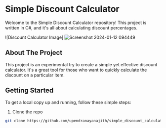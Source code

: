 # Simple Discount Calculator

Welcome to the Simple Discount Calculator repository! This project is written in C#, and it's all about calculating discount percentages. 

![Discount Calculator Image] 
![Screenshot 2024-01-12 094449](https://github.com/upendranayanajith/simple_discount_calculator/assets/86357888/9b73ee14-c285-4039-bc0d-758db31cdd84)



## About The Project

This project is an experimental try to create a simple yet effective discount calculator. It's a great tool for those who want to quickly calculate the discount on a particular item. 

## Getting Started

To get a local copy up and running, follow these simple steps:

1. Clone the repo
```bash
git clone https://github.com/upendranayanajith/simple_discount_calculator.git
